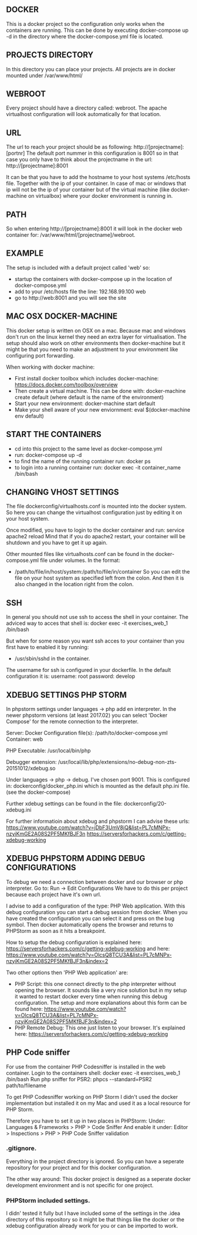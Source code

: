 ## DOCKER
This is a docker project so the configuration only works when the containers are running.
This can be done by executing docker-compose up -d in the directory where the docker-compose.yml file is located.

## PROJECTS DIRECTORY
In this directory you can place your projects. All projects are in docker mounted under /var/www/html/

## WEBROOT
Every project should have a directory called: webroot. The apache virtualhost configuration will 
look automatically for that location. 

## URL
The url to reach your project should be as following: 
http://[projectname]:[portnr] The default port nummer in this configuration is 8001 so in that
case you only have to think about the projectname in the url:
http://[projectname]:8001

It can be that you have to add the hostname to your host systems /etc/hosts file. Together
with the ip of your container. In case of mac or windows that ip will not be the ip of your container
but of the virtual machine (like docker-machine on virtualbox) where your docker
environment is running in.

## PATH
So when entering http://[projectname]:8001 it will look in the docker web container for:
/var/www/html/[projectname]/webroot.

## EXAMPLE
The setup is included with a default project called 'web' so:
- startup the containers with docker-compose up in the location of docker-compose.yml
- add to your /etc/hosts file the line: 192.168.99.100 web
- go to http://web:8001 and you will see the site

## MAC OSX DOCKER-MACHINE
This docker setup is written on OSX on a mac. Because mac and windows don't run on the
linux kernel they need an extra layer for virtualisation. The setup should also work
on other environments then docker-machine but it might be that you need to make an adjustment
to your environment like configuring port forwarding.

When working with docker machine:
- First install docker toolbox which includes docker-machine: https://docs.docker.com/toolbox/overview
- Then create a virtual machine. This can be done with: docker-machine create default (where default is the name of the environment)
- Start your new environment: docker-machine start default
- Make your shell aware of your new enviornment: eval $(docker-machine env default)


## START THE CONTAINERS
- cd into this project to the same level as docker-compose.yml
- run: docker-compose up -d
- to find the name of the running container run: docker ps
- to login into a running container run: docker exec -it container_name /bin/bash

## CHANGING VHOST SETTINGS
The file dockerconfig/virtualhosts.conf is mounted into the docker system. So here you can
change the virtualhost configuration just by editing it on your host system.

Once modified, you have to login to the docker container and run:
service apache2 reload
Mind that if you do apache2 restart, your container will be shutdown and you have to
get it up again.

Other mounted files like virtualhosts.conf can be found in the docker-compose.yml file under volumes.
In the format: 
- /path/to/file/in/host/system:/path/to/file/in/container
So you can edit the file on your host system as specified left from the colon. And then
it is also changed in the location right from the colon.

## SSH
In general you should not use ssh to access the shell in your container. The
adviced way to acces that shell is:
docker exec -it exercises_web_1 /bin/bash

But when for some reason you want ssh acces to your container than you first
have to enabled it by running:
- /usr/sbin/sshd
in the container.

The username for ssh is configured in your dockerfile. In the default configuration it is:
username: root
password: develop

## XDEBUG SETTINGS PHP STORM
In phpstorm settings under languages -> php  add en interpreter.
In the newer phpstorm versions (at least 2017.02) you can select 'Docker Compose' for the remote connection to the
interpreter.

Server: Docker
Configuration file(s): /path/to/docker-compose.yml
Container: web

PHP Executable: /usr/local/bin/php

Debugger extension: /usr/local/lib/php/extensions/no-debug-non-zts-20151012/xdebug.so

 
Under languages -> php -> debug. I've chosen port 9001. This is configured in:
dockerconfig/docker_php.ini which is mounted as the default php.ini file. (see the docker-compose)

Further xdebug settings can be found in the file: dockerconfig/20-xdebug.ini

For further informatioin about xdebug and phpstorm I can advise these urls:
https://www.youtube.com/watch?v=jDbF3UmV8jQ&list=PL7cMNPx-nzyiKmGE2A08S2PF5MKfBJF3n
https://serversforhackers.com/c/getting-xdebug-working

## XDEBUG PHPSTORM ADDING DEBUG CONFIGURATIONS
To debug we need a connection between docker and our browser or php interpreter.
Go to: Run -> Edit Configurations
We have to do this per project because each project have it's own url.

I advise to add a configuration of the type: PHP Web application. With this debug configuration you can start a debug 
session from docker. When you have created the configuration you can select it and press on the bug symbol.
Then docker automatically opens the browser and returns to PHPStorm as soon as it hits a breakpoint.

How to setup the debug configuration is explained here:
https://serversforhackers.com/c/getting-xdebug-working
and here: 
https://www.youtube.com/watch?v=OlcsQ8TCU3A&list=PL7cMNPx-nzyiKmGE2A08S2PF5MKfBJF3n&index=2

Two other options then 'PHP Web application' are:
* PHP Script: this one connect directly to the php interpreter without opening the browser. It sounds like a very nice
solution but in my setup it wanted to restart docker every time when running this debug configuration. The setup
and more explanations about this form can be found here:
https://www.youtube.com/watch?v=OlcsQ8TCU3A&list=PL7cMNPx-nzyiKmGE2A08S2PF5MKfBJF3n&index=2
* PHP Remote Debug: This one just listen to your browser. It's explained here:
https://serversforhackers.com/c/getting-xdebug-working


## PHP Code sniffer
For use from the container PHP Codesniffer is installed in the web container.
Login to the containers shell: docker exec -it exercises_web_1 /bin/bash
Run php sniffer for PSR2: phpcs --standard=PSR2 path/to/filename

To get PHP Codesniffer working on PHP Storm I didn't used the docker implementation
but installed it on my Mac and used it as a local resource for PHP Storm.

Therefore you have to set it up in two places in PHPStorm:
Under: Languages & Frameworks > PHP > Code Sniffer
And enable it under: Editor > Inspections > PHP > PHP Code Sniffer validation

### .gitignore.
Everything in the project directory is ignored. So you can have a seperate repository for
your project and for this docker configuration. 

The other way around: This docker project is designed as a seperate docker development
environment and is not specific for one project.

### PHPStorm included settings.
I didn' tested it fully but I have included some of the settings in the .idea directory
of this repository so it might be that things like the docker or the xdebug configuration
already work for you or can be imported to work.